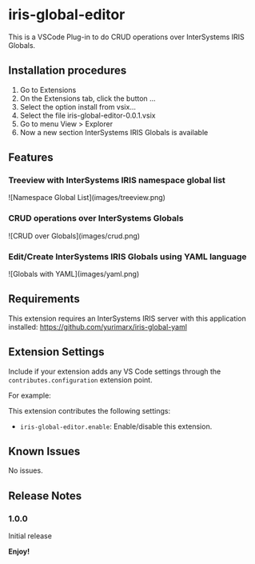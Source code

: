 # iris-global-editor

This is a VSCode Plug-in to do CRUD operations over InterSystems IRIS Globals.

## Installation procedures

1. Go to Extensions
2. On the Extensions tab, click the button ...
3. Select the option install from vsix...
4. Select the file iris-global-editor-0.0.1.vsix
5. Go to menu View > Explorer
6. Now a new section InterSystems IRIS Globals is available

## Features

### Treeview with InterSystems IRIS namespace global list

\!\[Namespace Global List\]\(images/treeview.png\)

### CRUD operations over InterSystems Globals

\!\[CRUD over Globals\]\(images/crud.png\)

### Edit/Create InterSystems IRIS Globals using YAML language

\!\[Globals with YAML\]\(images/yaml.png\)

## Requirements

This extension requires an InterSystems IRIS server with this application installed: https://github.com/yurimarx/iris-global-yaml

## Extension Settings

Include if your extension adds any VS Code settings through the `contributes.configuration` extension point.

For example:

This extension contributes the following settings:

* `iris-global-editor.enable`: Enable/disable this extension.

## Known Issues

No issues.

## Release Notes

### 1.0.0

Initial release 

**Enjoy!**
